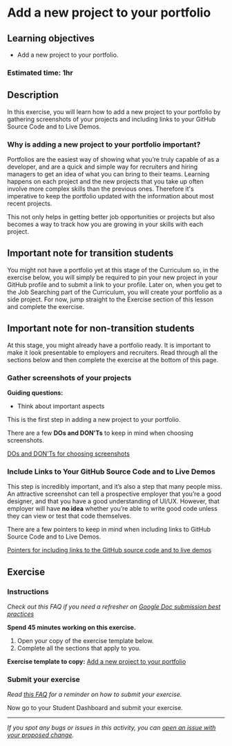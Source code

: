 # Add a new project to your portfolio

## Learning objectives

- Add a new project to your portfolio.

### **Estimated time**: 1hr

## Description

In this exercise, you will learn how to add a new project to your portfolio by gathering screenshots of your projects and including links to your GitHub Source Code and to Live Demos.  

### Why is adding a new project to your portfolio important?

Portfolios are the easiest way of showing what you’re truly capable of as a developer, and are a quick and simple way for recruiters and hiring managers to get an idea of what you can bring to their teams. Learning happens on each project and the new projects that you take up often involve more complex skills than the previous ones. Therefore it's imperative to keep the portfolio updated with the information about most recent projects. 

This not only helps in getting better job opportunities or projects but also becomes a way to track how you are growing in your skills with each project. 


## Important note for transition students
You might not have a portfolio yet at this stage of the Curriculum so, in the exercise below, you will simply be required to pin your new project in your GitHub profile and to submit a link to your profile. Later on, when you get to the Job Searching part of the Curriculum, you will create your portfolio as a side project. For now, jump straight to the Exercise section of this lesson and complete the exercise.

## Important note for non-transition students
At this stage, you might already have a portfolio ready. It is important to make it look presentable to employers and recruiters. Read through all the sections below and then complete the exercise at the bottom of this page.


### Gather screenshots of your projects

**Guiding questions:**

- Think about important aspects

This is the first step in adding a new project to your portfolio. 

There are a few **DOs and DON'Ts** to keep in mind when choosing screenshots.

[DOs and DON'Ts for choosing screenshots](https://github.com/microverseinc/curriculum-professional-skills/blob/main/job-search/dos-and-donts-for-choosing-screenshots.md)

### Include Links to Your GitHub Source Code and to Live Demos

This step is incredibly important, and it’s also a step that many people miss. An attractive screenshot can tell a prospective employer that you’re a good designer, and that you have a good understanding of UI/UX. However, that employer will have **no idea** whether you’re able to write good code unless they can view or test that code themselves.

There are a few pointers to keep in mind when including links to GitHub Source Code and to Live Demos.

[Pointers for including links to the GitHub source code and to live demos](https://github.com/microverseinc/curriculum-professional-skills/blob/main/job-search/pointers-for-including-links-to-the-github-source-code-and-to-live-demos.md)

## Exercise

### Instructions

*Check out this FAQ if you need a refresher on [Google Doc submission best practices](https://microverse.zendesk.com/hc/en-us/articles/360063156813)*

**Spend 45 minutes working on this exercise.**

1. Open your copy of the exercise template below.
2. Complete all the sections that apply to you.

**Exercise template to copy:** [Add a new project to your portfolio](https://docs.google.com/document/d/1EAFpW4nQAmn259YWlr1ew0-bV8wz3zbcl_u5VFd3oHE/edit#)

### Submit your exercise

*Read [this FAQ](https://microverse.zendesk.com/hc/en-us/articles/360061344234) for a reminder on how to submit your exercise.* 

Now go to your Student Dashboard and submit your exercise.


------

_If you spot any bugs or issues in this activity, you can [open an issue with your proposed change](https://github.com/microverseinc/curriculum-transversal-skills/blob/main/git-github/articles/open_issue.md)._